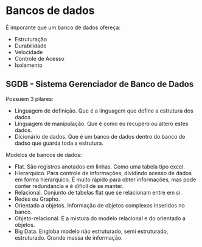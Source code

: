 # Bancos de dados

É imporante que um banco de dados ofereça:
- Estruturação
- Durabilidade
- Velocidade
- Controle de Acesso
- Isolamento

## SGDB - Sistema Gerenciador de Banco de Dados

Possuem 3 pilares:
- Linguagem de definição. Que é a linguagem que define a estrutura dos dados
- Linguagem de manipulação. Que é como eu recupero ou altero estes dados.
- Dicionário de dados. Que é um banco de dados dentro do banco de dadso que guarda toda a estrutura.

Modelos de bancos de dados:
- Flat. São registros anotados em linhas. Como uma tabela tipo excel.
- Hierarquico. Para controle de informações, dividindo acesso de dados em forma hierarquico. É muito rápido para obter informações, mas pode conter redundancia e é dificil de se manter.
- Relacional. Conjunto de tabelas flat que se relacionam entre em si.
- Redes ou Grapho. 
- Orientado a objetos. Informação de objetos complexos inseridos no banco.
- Objeto-relacional. É a mistura do modelo relacional e do orientado a objetos.
- Big Data. Engloba modelo não estruturado, semi estruturado, estruturado. Grande massa de informação.